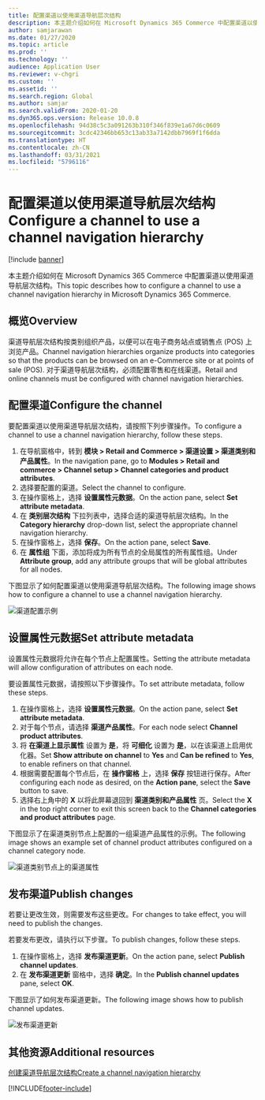 ```yaml
---
title: 配置渠道以使用渠道导航层次结构
description: 本主题介绍如何在 Microsoft Dynamics 365 Commerce 中配置渠道以使用渠道导航层次结构。
author: samjarawan
ms.date: 01/27/2020
ms.topic: article
ms.prod: ''
ms.technology: ''
audience: Application User
ms.reviewer: v-chgri
ms.custom: ''
ms.assetid: ''
ms.search.region: Global
ms.author: samjar
ms.search.validFrom: 2020-01-20
ms.dyn365.ops.version: Release 10.0.8
ms.openlocfilehash: 94d38c5c3a091263b310f346f839e1a67d6c0609
ms.sourcegitcommit: 3cdc42346bb653c13ab33a7142dbb7969f1f6dda
ms.translationtype: HT
ms.contentlocale: zh-CN
ms.lasthandoff: 03/31/2021
ms.locfileid: "5796116"
---
```

# <a name="configure-a-channel-to-use-a-channel-navigation-hierarchy"></a><span data-ttu-id="b9586-103">配置渠道以使用渠道导航层次结构</span><span class="sxs-lookup"><span data-stu-id="b9586-103">Configure a channel to use a channel navigation hierarchy</span></span>


[!include [banner](includes/banner.md)]

<span data-ttu-id="b9586-104">本主题介绍如何在 Microsoft Dynamics 365 Commerce 中配置渠道以使用渠道导航层次结构。</span><span class="sxs-lookup"><span data-stu-id="b9586-104">This topic describes how to configure a channel to use a channel navigation hierarchy in Microsoft Dynamics 365 Commerce.</span></span>

## <a name="overview"></a><span data-ttu-id="b9586-105">概览</span><span class="sxs-lookup"><span data-stu-id="b9586-105">Overview</span></span>

<span data-ttu-id="b9586-106">渠道导航层次结构按类别组织产品，以便可以在电子商务站点或销售点 (POS) 上浏览产品。</span><span class="sxs-lookup"><span data-stu-id="b9586-106">Channel navigation hierarchies organize products into categories so that the products can be browsed on an e-Commerce site or at points of sale (POS).</span></span> <span data-ttu-id="b9586-107">对于渠道导航层次结构，必须配置零售和在线渠道。</span><span class="sxs-lookup"><span data-stu-id="b9586-107">Retail and online channels must be configured with channel navigation hierarchies.</span></span>

## <a name="configure-the-channel"></a><span data-ttu-id="b9586-108">配置渠道</span><span class="sxs-lookup"><span data-stu-id="b9586-108">Configure the channel</span></span>

<span data-ttu-id="b9586-109">要配置渠道以使用渠道导航层次结构，请按照下列步骤操作。</span><span class="sxs-lookup"><span data-stu-id="b9586-109">To configure a channel to use a channel navigation hierarchy, follow these steps.</span></span>

1. <span data-ttu-id="b9586-110">在导航窗格中，转到 **模块 \> Retail and Commerce \> 渠道设置 \> 渠道类别和产品属性**。</span><span class="sxs-lookup"><span data-stu-id="b9586-110">In the navigation pane, go to **Modules \> Retail and commerce \> Channel setup \> Channel categories and product attributes**.</span></span>
1. <span data-ttu-id="b9586-111">选择要配置的渠道。</span><span class="sxs-lookup"><span data-stu-id="b9586-111">Select the channel to configure.</span></span>
1. <span data-ttu-id="b9586-112">在操作窗格上，选择 **设置属性元数据**。</span><span class="sxs-lookup"><span data-stu-id="b9586-112">On the action pane, select **Set attribute metadata**.</span></span>
1. <span data-ttu-id="b9586-113">在 **类别层次结构** 下拉列表中，选择合适的渠道导航层次结构。</span><span class="sxs-lookup"><span data-stu-id="b9586-113">In the **Category hierarchy** drop-down list, select the appropriate channel navigation hierarchy.</span></span>
1. <span data-ttu-id="b9586-114">在操作窗格上，选择 **保存**。</span><span class="sxs-lookup"><span data-stu-id="b9586-114">On the action pane, select **Save**.</span></span>
1. <span data-ttu-id="b9586-115">在 **属性组** 下面，添加将成为所有节点的全局属性的所有属性组。</span><span class="sxs-lookup"><span data-stu-id="b9586-115">Under **Attribute group**, add any attribute groups that will be global attributes for all nodes.</span></span>

<span data-ttu-id="b9586-116">下图显示了如何配置渠道以使用渠道导航层次结构。</span><span class="sxs-lookup"><span data-stu-id="b9586-116">The following image shows how to configure a channel to use a channel navigation hierarchy.</span></span>

![渠道配置示例](media/configure-channel-hierarchy-1.png)

## <a name="set-attribute-metadata"></a><span data-ttu-id="b9586-118">设置属性元数据</span><span class="sxs-lookup"><span data-stu-id="b9586-118">Set attribute metadata</span></span>

<span data-ttu-id="b9586-119">设置属性元数据将允许在每个节点上配置属性。</span><span class="sxs-lookup"><span data-stu-id="b9586-119">Setting the attribute metadata will allow configuration of attributes on each node.</span></span>

<span data-ttu-id="b9586-120">要设置属性元数据，请按照以下步骤操作。</span><span class="sxs-lookup"><span data-stu-id="b9586-120">To set attribute metadata, follow these steps.</span></span>

1. <span data-ttu-id="b9586-121">在操作窗格上，选择 **设置属性元数据**。</span><span class="sxs-lookup"><span data-stu-id="b9586-121">On the action pane, select **Set attribute metadata**.</span></span>
1. <span data-ttu-id="b9586-122">对于每个节点，请选择 **渠道产品属性**。</span><span class="sxs-lookup"><span data-stu-id="b9586-122">For each node select **Channel product attributes**.</span></span>
1. <span data-ttu-id="b9586-123">将 **在渠道上显示属性** 设置为 **是**，将 **可细化** 设置为 **是**，以在该渠道上启用优化器。</span><span class="sxs-lookup"><span data-stu-id="b9586-123">Set **Show attribute on channel** to **Yes** and **Can be refined** to **Yes**, to enable refiners on that channel.</span></span>
1. <span data-ttu-id="b9586-124">根据需要配置每个节点后，在 **操作窗格** 上，选择 **保存** 按钮进行保存。</span><span class="sxs-lookup"><span data-stu-id="b9586-124">After configuring each node as desired, on the **Action pane**, select the **Save** button to save.</span></span>
1. <span data-ttu-id="b9586-125">选择右上角中的 **X** 以将此屏幕退回到 **渠道类别和产品属性** 页。</span><span class="sxs-lookup"><span data-stu-id="b9586-125">Select the **X** in the top right corner to exit this screen back to the **Channel categories and product attributes** page.</span></span>

<span data-ttu-id="b9586-126">下图显示了在渠道类别节点上配置的一组渠道产品属性的示例。</span><span class="sxs-lookup"><span data-stu-id="b9586-126">The following image shows an example set of channel product attributes configured on a channel category node.</span></span>

![渠道类别节点上的渠道属性](media/configure-channel-hierarchy-2.png)

## <a name="publish-changes"></a><span data-ttu-id="b9586-128">发布渠道</span><span class="sxs-lookup"><span data-stu-id="b9586-128">Publish changes</span></span>

<span data-ttu-id="b9586-129">若要让更改生效，则需要发布这些更改。</span><span class="sxs-lookup"><span data-stu-id="b9586-129">For changes to take effect, you will need to publish the changes.</span></span>

<span data-ttu-id="b9586-130">若要发布更改，请执行以下步骤。</span><span class="sxs-lookup"><span data-stu-id="b9586-130">To publish changes, follow these steps.</span></span>

1. <span data-ttu-id="b9586-131">在操作窗格上，选择 **发布渠道更新**。</span><span class="sxs-lookup"><span data-stu-id="b9586-131">On the action pane, select **Publish channel updates**.</span></span>
1. <span data-ttu-id="b9586-132">在 **发布渠道更新** 窗格中，选择 **确定**。</span><span class="sxs-lookup"><span data-stu-id="b9586-132">In the **Publish channel updates** pane, select **OK**.</span></span>

<span data-ttu-id="b9586-133">下图显示了如何发布渠道更新。</span><span class="sxs-lookup"><span data-stu-id="b9586-133">The following image shows how to publish channel updates.</span></span>

![发布渠道更新](media/configure-channel-hierarchy-3.png)

## <a name="additional-resources"></a><span data-ttu-id="b9586-135">其他资源</span><span class="sxs-lookup"><span data-stu-id="b9586-135">Additional resources</span></span>

[<span data-ttu-id="b9586-136">创建渠道导航层次结构</span><span class="sxs-lookup"><span data-stu-id="b9586-136">Create a channel navigation hierarchy</span></span>](create-channel-hierarchy.md)




[!INCLUDE[footer-include](../includes/footer-banner.md)]